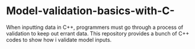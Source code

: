 # Model-validation-basics-with-C-
When inputting data in C++, programmers must go through a process of validation to keep out errant data. This repository provides a bunch of C++ codes to show how i validate model inputs.
